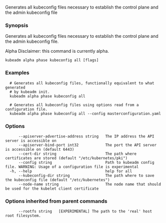 
Generates all kubeconfig files necessary to establish the control plane and the admin kubeconfig file

### Synopsis

Generates all kubeconfig files necessary to establish the control plane and the admin kubeconfig file. 

Alpha Disclaimer: this command is currently alpha.

```
kubeadm alpha phase kubeconfig all [flags]
```

### Examples

```
  # Generates all kubeconfig files, functionally equivalent to what generated
  # by kubeadm init.
  kubeadm alpha phase kubeconfig all
  
  # Generates all kubeconfig files using options read from a configuration file.
  kubeadm alpha phase kubeconfig all --config masterconfiguration.yaml
```

### Options

```
      --apiserver-advertise-address string   The IP address the API server is accessible on
      --apiserver-bind-port int32            The port the API server is accessible on (default 6443)
      --cert-dir string                      The path where certificates are stored (default "/etc/kubernetes/pki")
      --config string                        Path to kubeadm config file. WARNING: Usage of a configuration file is experimental
  -h, --help                                 help for all
      --kubeconfig-dir string                The path where to save the kubeconfig file (default "/etc/kubernetes")
      --node-name string                     The node name that should be used for the kubelet client certificate
```

### Options inherited from parent commands

```
      --rootfs string   [EXPERIMENTAL] The path to the 'real' host root filesystem.
```


